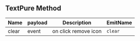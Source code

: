 ## TextPure Method

| Name | payload | Description | EmitName |
|---|---|---|---|
| clear | event | on click remove icon | `clear`|

